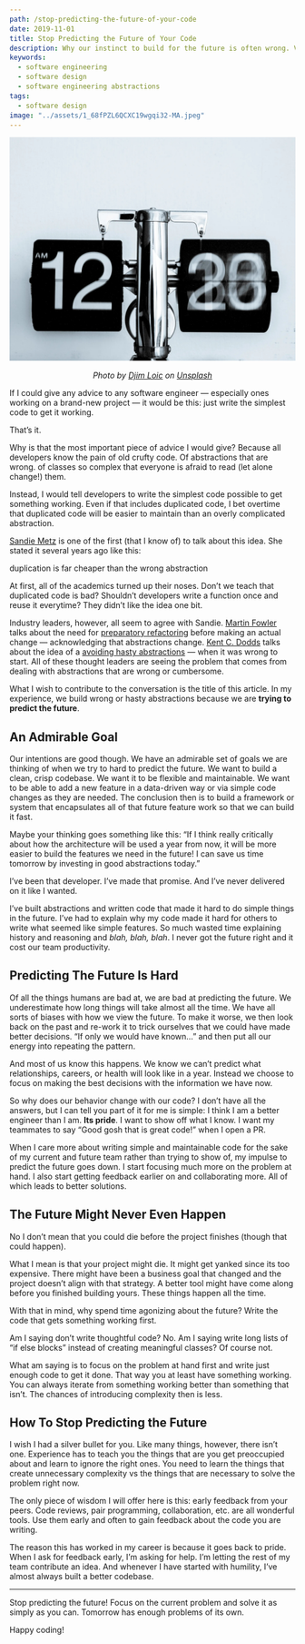 ```yaml
---
path: /stop-predicting-the-future-of-your-code
date: 2019-11-01
title: Stop Predicting the Future of Your Code
description: Why our instinct to build for the future is often wrong. Very wrong.
keywords:
  - software engineering
  - software design
  - software engineering abstractions
tags:
  - software design
image: "../assets/1_68fPZL6QCXC19wgqi32-MA.jpeg" 
---
```


<center>

![](../assets/1_68fPZL6QCXC19wgqi32-MA.jpeg)

<span class="credit">

<i> 
    
Photo by <a href="https://unsplash.com/@loic?utm_source=unsplash&utm_medium=referral&utm_content=creditCopyText">Djim Loic</a> on <a href="https://unsplash.com/s/photos/time?utm_source=unsplash&utm_medium=referral&utm_content=creditCopyText">Unsplash</a>

</i>

</span>

</center>

If I could give any advice to any software engineer — especially ones working on a brand-new project — it would be this: just write the simplest code to get it working.

That’s it.

Why is that the most important piece of advice I would give? Because all developers know the pain of old crufty code. Of abstractions that are wrong. of classes so complex that everyone is afraid to read (let alone change!) them.

Instead, I would tell developers to write the simplest code possible to get something working. Even if that includes duplicated code, I bet overtime that duplicated code will be easier to maintain than an overly complicated abstraction.

[Sandie Metz](https://www.sandimetz.com/blog/2016/1/20/the-wrong-abstraction) is one of the first (that I know of) to talk about this idea. She stated it several years ago like this:

duplication is far cheaper than the wrong abstraction

At first, all of the academics turned up their noses. Don’t we teach that duplicated code is bad? Shouldn’t developers write a function once and reuse it everytime? They didn’t like the idea one bit.

Industry leaders, however, all seem to agree with Sandie. [Martin Fowler](https://martinfowler.com/) talks about the need for [preparatory refactoring](https://martinfowler.com/articles/preparatory-refactoring-example.html) before making an actual change — acknowledging that abstractions change. [Kent C. Dodds](https://kentcdodds.com/) talks about the idea of a [avoiding hasty abstractions](https://kentcdodds.com/blog/aha-programming) — when it was wrong to start. All of these thought leaders are seeing the problem that comes from dealing with abstractions that are wrong or cumbersome.

What I wish to contribute to the conversation is the title of this article. In my experience, we build wrong or hasty abstractions because we are **trying to predict the future**.

## An Admirable Goal

Our intentions are good though. We have an admirable set of goals we are thinking of when we try to hard to predict the future. We want to build a clean, crisp codebase. We want it to be flexible and maintainable. We want to be able to add a new feature in a data-driven way or via simple code changes as they are needed. The conclusion then is to build a framework or system that encapsulates all of that future feature work so that we can build it fast.

Maybe your thinking goes something like this: “If I think really critically about how the architecture will be used a year from now, it will be more easier to build the features we need in the future! I can save us time tomorrow by investing in good abstractions today.”

I’ve been that developer. I’ve made that promise. And I’ve never delivered on it like I wanted.

I’ve built abstractions and written code that made it hard to do simple things in the future. I’ve had to explain why my code made it hard for others to write what seemed like simple features. So much wasted time explaining history and reasoning and _blah, blah, blah_. I never got the future right and it cost our team productivity.

## Predicting The Future Is Hard

Of all the things humans are bad at, we are bad at predicting the future. We underestimate how long things will take almost all the time. We have all sorts of biases with how we view the future. To make it worse, we then look back on the past and re-work it to trick ourselves that we could have made better decisions. “If only we would have known…” and then put all our energy into repeating the pattern.

And most of us know this happens. We know we can’t predict what relationships, careers, or health will look like in a year. Instead we choose to focus on making the best decisions with the information we have now.

So why does our behavior change with our code? I don’t have all the answers, but I can tell you part of it for me is simple: I think I am a better engineer than I am. **Its pride**. I want to show off what I know. I want my teammates to say “Good gosh that is great code!” when I open a PR.

When I care more about writing simple and maintainable code for the sake of my current and future team rather than trying to show of, my impulse to predict the future goes down. I start focusing much more on the problem at hand. I also start getting feedback earlier on and collaborating more. All of which leads to better solutions.

## The Future Might Never Even Happen

No I don’t mean that you could die before the project finishes (though that could happen).

What I mean is that your project might die. It might get yanked since its too expensive. There might have been a business goal that changed and the project doesn’t align with that strategy. A better tool might have come along before you finished building yours. These things happen all the time.

With that in mind, why spend time agonizing about the future? Write the code that gets something working first.

Am I saying don’t write thoughtful code? No. Am I saying write long lists of “if else blocks” instead of creating meaningful classes? Of course not.

What am saying is to focus on the problem at hand first and write just enough code to get it done. That way you at least have something working. You can always iterate from something working better than something that isn’t. The chances of introducing complexity then is less.

## How To Stop Predicting the Future

I wish I had a silver bullet for you. Like many things, however, there isn’t one. Experience has to teach you the things that are you get preoccupied about and learn to ignore the right ones. You need to learn the things that create unnecessary complexity vs the things that are necessary to solve the problem right now.

The only piece of wisdom I will offer here is this: early feedback from your peers. Code reviews, pair programming, collaboration, etc. are all wonderful tools. Use them early and often to gain feedback about the code you are writing.

The reason this has worked in my career is because it goes back to pride. When I ask for feedback early, I’m asking for help. I’m letting the rest of my team contribute an idea. And whenever I have started with humility, I’ve almost always built a better codebase.

---

Stop predicting the future! Focus on the current problem and solve it as simply as you can. Tomorrow has enough problems of its own.

Happy coding!